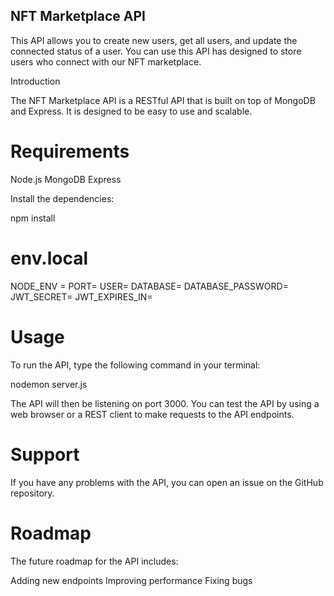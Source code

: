 ## NFT Marketplace API

This API allows you to create new users, get all users, and update the connected status of a user. You can use this API has designed to store users who connect with our NFT marketplace.

Introduction

The NFT Marketplace API is a RESTful API that is built on top of MongoDB and Express. It is designed to be easy to use and scalable.

# Requirements

Node.js
MongoDB
Express

Install the dependencies:

npm install 

# env.local

NODE_ENV = 
PORT=
USER=
DATABASE=
DATABASE_PASSWORD=
JWT_SECRET=
JWT_EXPIRES_IN=

# Usage

To run the API, type the following command in your terminal:

nodemon server.js

The API will then be listening on port 3000. You can test the API by using a web browser or a REST client to make requests to the API endpoints.

# Support

If you have any problems with the API, you can open an issue on the GitHub repository.

# Roadmap

The future roadmap for the API includes:

Adding new endpoints
Improving performance
Fixing bugs
